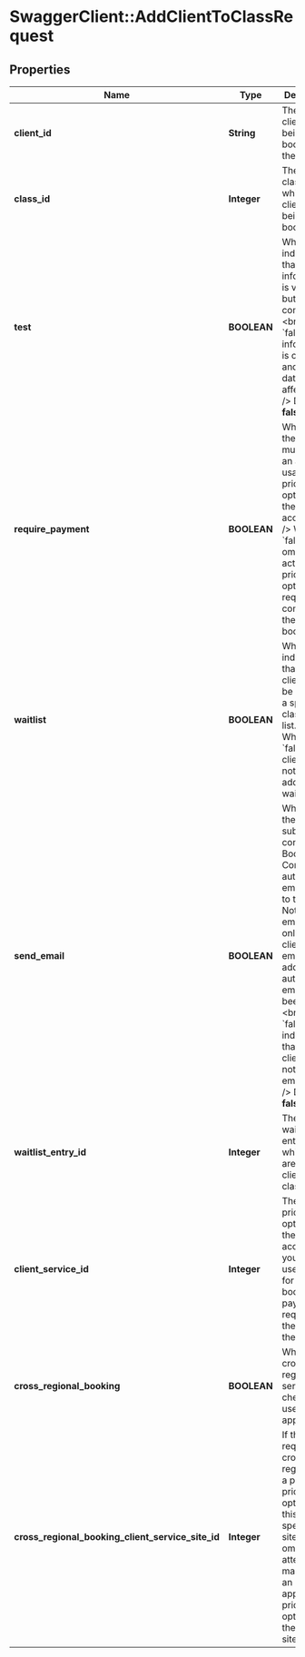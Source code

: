 # SwaggerClient::AddClientToClassRequest

## Properties
Name | Type | Description | Notes
------------ | ------------- | ------------- | -------------
**client_id** | **String** | The ID of the client who is being booked into the class | 
**class_id** | **Integer** | The ID of the class into which the client is being booked | 
**test** | **BOOLEAN** | When &#x60;true&#x60;, indicates that input information is validated, but not committed.&lt;br /&gt;  When &#x60;false&#x60;, the information is committed and the database is affected.&lt;br /&gt;  Default: **false** | [optional] 
**require_payment** | **BOOLEAN** | When &#x60;true&#x60;, the client must have an active, usable pricing option on their account.&lt;br /&gt;  When &#x60;false&#x60; or omitted, an active pricing option is not required to complete the client’s booking. | [optional] 
**waitlist** | **BOOLEAN** | When &#x60;true&#x60;, indicates that the client should be added to a specific class waiting list.&lt;br /&gt;  When &#x60;false&#x60;, the client should not be added to the waiting list. | [optional] 
**send_email** | **BOOLEAN** | When &#x60;true&#x60;, the subscriber’s configured Booking Confirmation automatic email is sent to the client. Note that an email is sent only if the client has an email address and automatic emails have been set up.&lt;br /&gt;  When &#x60;false&#x60;, indicates that the client does not receive emails.&lt;br /&gt;  Default: **false** | [optional] 
**waitlist_entry_id** | **Integer** | The ID of the waiting list entry from which you are moving a client into a class. | [optional] 
**client_service_id** | **Integer** | The ID of the pricing option on the client’s account that you want to use to pay for this booking, if payment is required at the time of the update. | [optional] 
**cross_regional_booking** | **BOOLEAN** | When &#x60;true&#x60;, cross regional series are checked and used if applicable. | [optional] 
**cross_regional_booking_client_service_site_id** | **Integer** | If the request is cross regional, use a purchased pricing option from this specified site. If omitted, an attempt is made to use an applicable pricing option from the local site. | [optional] 



